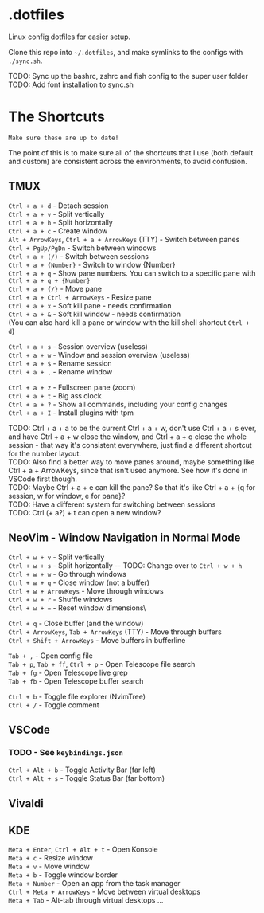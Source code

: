 # .dotfiles
Linux config dotfiles for easier setup.

Clone this repo into `~/.dotfiles`, and make symlinks to the configs with `./sync.sh`.

TODO: Sync up the bashrc, zshrc and fish config to the super user folder
TODO: Add font installation to sync.sh

# The Shortcuts
`Make sure these are up to date!`

The point of this is to make sure all of the shortcuts that I use (both default and custom) are consistent across the environments, to avoid confusion.

## TMUX
`Ctrl + a + d` - Detach session\
`Ctrl + a + v` - Split vertically\
`Ctrl + a + h` - Split horizontally\
`Ctrl + a + c` - Create window\
`Alt + ArrowKeys`, `Ctrl + a + ArrowKeys` (TTY) - Switch between panes\
`Ctrl + PgUp/PgDn` - Switch between windows\
`Ctrl + a + (/)` - Switch between sessions\
`Ctrl + a + {Number}` - Switch to window {Number}\
`Ctrl + a + q` - Show pane numbers. You can switch to a specific pane with `Ctrl + a + q + {Number}`\
`Ctrl + a + {/}` - Move pane\
`Ctrl + a + Ctrl + ArrowKeys` - Resize pane\
`Ctrl + a + x` - Soft kill pane - needs confirmation\
`Ctrl + a + &` - Soft kill window - needs confirmation\
(You can also hard kill a pane or window with the kill shell shortcut `Ctrl + d`)

`Ctrl + a + s` - Session overview (useless)\
`Ctrl + a + w` - Window and session overview (useless)\
`Ctrl + a + $` - Rename session\
`Ctrl + a + ,` - Rename window

`Ctrl + a + z` - Fullscreen pane (zoom)\
`Ctrl + a + t` - Big ass clock\
`Ctrl + a + ?` - Show all commands, including your config changes\
`Ctrl + a + I` - Install plugins with tpm

TODO: Ctrl + a + a to be the current Ctrl + a + w, don't use Ctrl + a + s ever, and have Ctrl + a + w close the window, and Ctrl + a + q close the whole session - that way it's consistent everywhere, just find a different shortcut for the number layout.\
TODO: Also find a better way to move panes around, maybe something like Ctrl + a + ArrowKeys, since that isn't used anymore. See how it's done in VSCode first though.\
TODO: Maybe Ctrl + a + e can kill the pane? So that it's like Ctrl + a + {q for session, w for window, e for pane}?\
TODO: Have a different system for switching between sessions\
TODO: Ctrl (+ a?) + t can open a new window?

## NeoVim - Window Navigation in Normal Mode
`Ctrl + w + v` - Split vertically\
`Ctrl + w + s` - Split horizontally -- TODO: Change over to `Ctrl + w + h`\
`Ctrl + w + w` - Go through windows\
`Ctrl + w + q` - Close window (not a buffer)\
`Ctrl + w + ArrowKeys` - Move through windows\
`Ctrl + w + r` - Shuffle windows\
`Ctrl + w + =` - Reset window dimensions\

`Ctrl + q` - Close buffer (and the window)\
`Ctrl + ArrowKeys`, `Tab + ArrowKeys` (TTY) - Move through buffers\
`Ctrl + Shift + ArrowKeys` - Move buffers in bufferline

`Tab + ,` - Open config file\
`Tab + p`, `Tab + ff`, `Ctrl + p` - Open Telescope file search\
`Tab + fg` - Open Telescope live grep\
`Tab + fb` - Open Telescope buffer search

`Ctrl + b` - Toggle file explorer (NvimTree)\
`Ctrl + /` - Toggle comment

## VSCode

### TODO - See `keybindings.json`

`Ctrl + Alt + b` - Toggle Activity Bar (far left)\
`Ctrl + Alt + s` - Toggle Status Bar (far bottom)

## Vivaldi

## KDE
`Meta + Enter`, `Ctrl + Alt + t` - Open Konsole\
`Meta + c` - Resize window\
`Meta + v` - Move window\
`Meta + b` - Toggle window border\
`Meta + Number` - Open an app from the task manager\
`Ctrl + Meta + ArrowKeys` - Move between virtual desktops\
`Meta + Tab` - Alt-tab through virtual desktops
...